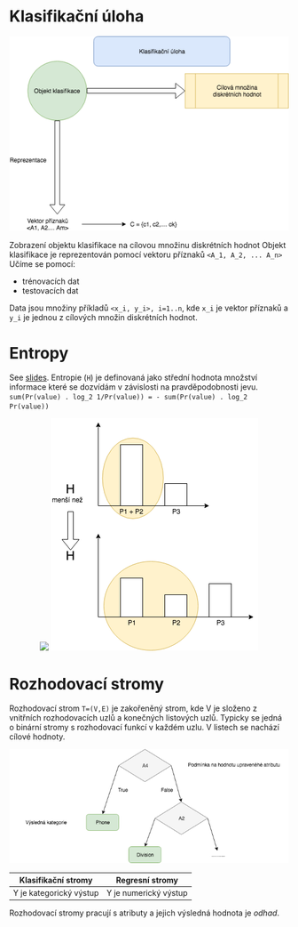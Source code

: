 # Klasifikační úloha

<p align="center">
  <img src="https://github.com/JakubMifek/mff-docs/blob/master/Introduction%20to%20Machine%20Learning/images/klasifikacni_uloha.png">
</p>

Zobrazení objektu klasifikace na cílovou množinu diskrétních hodnot
Objekt klasifikace je reprezentován pomocí vektoru příznaků `<A_1, A_2, ... A_n>`
Učíme se pomocí:
 - trénovacích dat
 - testovacích dat
 
Data jsou množiny příkladů `<x_i, y_i>, i=1..n`, kde `x_i` je vektor příznaků a `y_i` je jednou z cílových množin diskrétních hodnot.

# Entropy
See [slides](https://ufal.mff.cuni.cz/~holub/2018/docs/lec.Entropy.2018-10-17.pdf).
Entropie (`H`) je definovaná jako střední hodnota množství informace které se dozvídám v závislosti na pravděpodobnosti jevu.
`sum(Pr(value) . log_2 1/Pr(value)) = - sum(Pr(value) . log_2 Pr(value))`

<p align="center">
  <img src="https://github.com/JakubMifek/mff-docs/blob/master/Introduction%20to%20Machine%20Learning/images/rozdeleni.png
</p> 

<p align="center">
  <img src="https://github.com/JakubMifek/mff-docs/blob/master/Introduction%20to%20Machine%20Learning/images/slozena_entropie.png">
</p>

# Rozhodovací stromy
Rozhodovací strom `T=(V,E)` je zakořeněný strom, kde V je složeno z vnitřních rozhodovacích uzlů a konečných listových uzlů.
Typicky se jedná o binární stromy s rozhodovací funkcí v každém uzlu.
V listech se nachází cílové hodnoty.

<p align="center">
  <img src="https://github.com/JakubMifek/mff-docs/blob/master/Introduction%20to%20Machine%20Learning/images/rozhodovaci_stromy.png">
</p>

| Klasifikační stromy | Regresní stromy |
| :---: | :---: |
| Y je kategorický výstup | Y je numerický výstup |

Rozhodovací stromy pracují s atributy a jejich výsledná hodnota je *odhad*.
